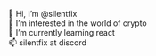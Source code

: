 👋 Hi, I’m @silentfix\
👀 I’m interested in the world of crypto\
🌱 I’m currently learning react\
📫 silentfix at discord

<!---
silentfix/silentfix is a ✨ special ✨ repository because its `README.md` (this file) appears on your GitHub profile.
You can click the Preview link to take a look at your changes.
--->
